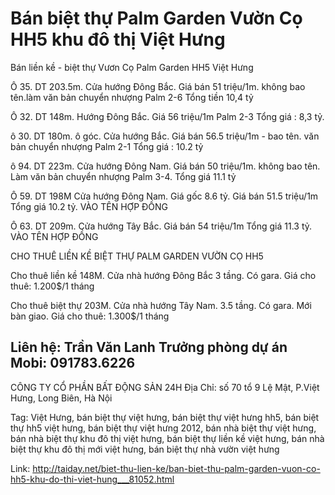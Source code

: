 Bán biệt thự Palm Garden Vườn Cọ HH5 khu đô thị Việt Hưng
=========================================================

Bán liền kề - biệt thự Vươn Cọ Palm Garden HH5 Việt Hưng

Ô 35. DT 203.5m. 
Cửa hướng Đông Bắc.
Giá bán 51 triệu/1m. không bao tên.làm văn bản chuyển nhượng
Palm 2-6
Tổng tiền 10,4 tỷ

Ô 32. DT 148m. 
Hướng Đông Bắc.
Giá 56 triệu/1m
Palm 2-3
Tổng giá : 8,3 tỷ.

ô 30. DT 180m. ô góc.
Cửa hướng Bắc.
Giá bán 56.5 triệu/1m - bao tên. văn bản chuyển nhượng
Palm 2-1
Tổng giá : 10.2 tỷ

ô 94. DT 223m. 
Cửa hướng Đông Nam. 
Giá bán 50 triệu/1m. không bao tên.
Làm văn bản chuyển nhượng 
Palm 3-4. 
Tổng giá 11.1 tỷ

Ô 59. DT 198M
Cửa hướng Đông Nam. 
Giá gốc 8.6 tỷ.
Giá bán 51.5 triệu/1m
Tổng giá 10.2 tỷ. VÀO TÊN HỢP ĐỒNG

Ô 63. DT 209m. 
Cửa hướng Tây Bắc.
Giá bán 54 triệu/1m
Tổng giá 11.3 tỷ. VÀO TÊN HỢP ĐỒNG

CHO THUÊ LIỀN KỀ BIỆT THỰ PALM GARDEN VƯỜN CỌ HH5

Cho thuê liền kề 148M. Cửa nhà hướng Đông Bắc
3 tầng. Có gara.
Giá cho thuê: 1.200$/1 tháng


Cho thuê biệt thự 203M. Cửa nhà hướng Tây Nam.
3.5 tầng. Có gara. Mới bàn giao.
Giá cho thuê: 1.300$/1 tháng

Liên hệ:
Trần Văn Lanh
Trưởng phòng dự án
Mobi: 091783.6226
---------------------------------------------------------------------------
CÔNG TY CỔ PHẦN BẤT ĐỘNG SẢN 24H
Địa Chỉ: số 70 tổ 9 Lệ Mật, P.Việt Hưng, Long Biên, Hà Nội

Tag: Việt Hưng,   bán biệt thự việt hưng,   bán biệt thự việt hưng hh5,   bán biệt thự hh5 việt hưng,   bán biệt thự việt hưng 2012,   bán nhà biệt thự việt hưng,   bán nhà biệt thự khu đô thị việt hưng,   bán biệt thự liền kề việt hưng,   bán nhà biệt thự khu đô thị mới việt hưng,   bán biệt thự nhà vườn việt hưng  

Link: http://taiday.net/biet-thu-lien-ke/ban-biet-thu-palm-garden-vuon-co-hh5-khu-do-thi-viet-hung___81052.html
